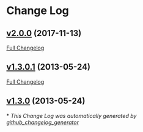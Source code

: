 # Change Log

## [v2.0.0](https://github.com/karagenit/bootstrap-select-rails/tree/v2.0.0) (2017-11-13)
[Full Changelog](https://github.com/karagenit/bootstrap-select-rails/compare/v1.3.0.1...v2.0.0)

## [v1.3.0.1](https://github.com/karagenit/bootstrap-select-rails/tree/v1.3.0.1) (2013-05-24)
[Full Changelog](https://github.com/karagenit/bootstrap-select-rails/compare/v1.3.0...v1.3.0.1)

## [v1.3.0](https://github.com/karagenit/bootstrap-select-rails/tree/v1.3.0) (2013-05-24)


\* *This Change Log was automatically generated by [github_changelog_generator](https://github.com/skywinder/Github-Changelog-Generator)*